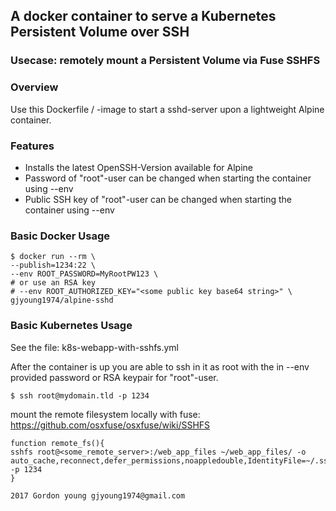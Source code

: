 ## A docker container to serve a Kubernetes Persistent Volume over SSH
### Usecase: remotely mount a Persistent Volume via Fuse SSHFS

### Overview
Use this Dockerfile / -image to start a sshd-server upon a lightweight Alpine container.

### Features
* Installs the latest OpenSSH-Version available for Alpine
* Password of "root"-user can be changed when starting the container using --env
* Public SSH key of "root"-user can be changed when starting the container using --env

### Basic Docker Usage
```
$ docker run --rm \
--publish=1234:22 \
--env ROOT_PASSWORD=MyRootPW123 \
# or use an RSA key
# --env ROOT_AUTHORIZED_KEY="<some public key base64 string>" \
gjyoung1974/alpine-sshd
```
### Basic Kubernetes Usage
See the file: k8s-webapp-with-sshfs.yml

After the container is up you are able to ssh in it as root with the in --env provided password  or RSA keypair for "root"-user.
```
$ ssh root@mydomain.tld -p 1234
```
mount the remote filesystem locally with fuse:
https://github.com/osxfuse/osxfuse/wiki/SSHFS

```
function remote_fs(){
sshfs root@<some_remote_server>:/web_app_files ~/web_app_files/ -o auto_cache,reconnect,defer_permissions,noappledouble,IdentityFile=~/.ssh/id_rsa -p 1234 
}
```


```
2017 Gordon young gjyoung1974@gmail.com
```

